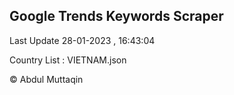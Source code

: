 

## Google Trends Keywords Scraper 
 
Last Update 28-01-2023 , 16:43:04

Country List :
VIETNAM.json



© Abdul Muttaqin 
